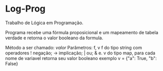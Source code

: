 # Log-Prog

Trabalho de Lógica em Programação.

Programa recebe uma fórmula proposicional e um mapeamento de tabela verdade e retorna o valor booleano da formula.

Método a ser chamado: *valor*
Parâmetros: f, v
f do tipo string com operadores ! negação; -> implicação; | ou; & e.
v do tipo map, para cada nome de variavel retorna seu valor booleano 
exemplo v = {"a": True, "b": False}
